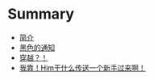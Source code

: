 # Summary
* [简介](README.md)
* [黑色的通知](/page/text2.md)
* [穿越？！](/page/text4.md)
* [我靠！Him干什么传送一个新手过来啊！](/page/text5.md)
